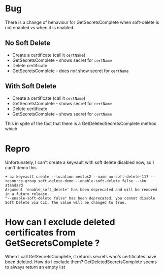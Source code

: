 # Bug

There is a change of behaviour for GetSecretsComplete when soft-delete is not enabled vs when it is enabled.

## No Soft Delete

- Create a certificate (call it `certName`)
- GetSecretsComplete - shows secret for `certName`
- Delete certificate
- GetSecretsComplete - does *not* show secret for `certName`

## With Soft Delete

- Create a certificate (call it `certName`)
- GetSecretsComplete - shows secret for `certName`
- Delete certificate
- GetSecretsComplete - shows secret for `certName`

This in spite of the fact that there is a GetDeletedSecretsComplete method which

# Repro

Unfortunately, I can't create a keyvault with soft delete disabled now, so I can't demo this

```
+ az keyvault create --location westus2 --name no-soft-delete-117 --resource-group soft-delete-demo --enable-soft-delete false --sku standard
Argument 'enable_soft_delete' has been deprecated and will be removed in a future release.
"--enable-soft-delete false" has been deprecated, you cannot disable Soft Delete via CLI. The value will be changed to true.
```

# How can I exclude deleted certificates from GetSecretsComplete ?

When I call GetSecretsComplete, it returns secrets who's certificates have been deleted.
How do I exclude them? GetDeletedSecretsComplete seems to always return an empty list
